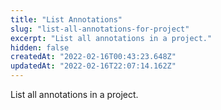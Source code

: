 ```yaml
---
title: "List Annotations"
slug: "list-all-annotations-for-project"
excerpt: "List all annotations in a project."
hidden: false
createdAt: "2022-02-16T00:43:23.648Z"
updatedAt: "2022-02-16T22:07:14.162Z"
---
```

List all annotations in a project.